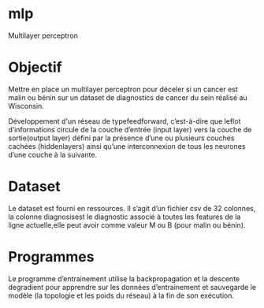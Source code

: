 # mlp
Multilayer perceptron

# Objectif
Mettre en place un multilayer perceptron pour déceler si un cancer est malin ou bénin sur un dataset de diagnostics de cancer du sein réalisé au Wisconsin.
 
Développement d'un réseau de typefeedforward, c’est-à-dire que leflot d’informations circule de la couche d’entrée (input layer) vers la couche de sortie(output layer) défini par la présence d’une ou plusieurs couches cachées (hiddenlayers) ainsi qu’une interconnexion de tous les neurones d’une couche à la suivante.

# Dataset
Le dataset est fourni en ressources. Il s’agit d’un fichier csv de 32 colonnes, la colonne diagnosisest le diagnostic associé à toutes les features de la ligne actuelle,elle peut avoir comme valeur M ou B (pour malin ou bénin).

# Programmes 
Le programme d’entrainement utilise la backpropagation et la descente degradient pour apprendre sur les données d’entrainement et sauvegarde le modèle (la topologie et les poids du réseau) à la fin de son exécution.
